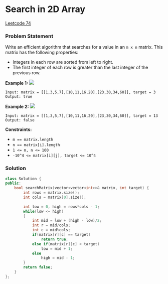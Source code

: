 # Search in 2D Array

[Leetcode 74](https://leetcode.com/problems/search-a-2d-matrix/)

### Problem Statement

Write an efficient algorithm that searches for a value in an `m x n` matrix. This matrix has the following properties:

* Integers in each row are sorted from left to right.
* The first integer of each row is greater than the last integer of the previous row.

**Example 1:** ![](https://assets.leetcode.com/uploads/2020/10/05/mat.jpg)

```text
Input: matrix = [[1,3,5,7],[10,11,16,20],[23,30,34,60]], target = 3
Output: true
```

**Example 2:** ![](https://assets.leetcode.com/uploads/2020/10/05/mat2.jpg)

```text
Input: matrix = [[1,3,5,7],[10,11,16,20],[23,30,34,60]], target = 13
Output: false
```

**Constraints:**

* `m == matrix.length`
* `n == matrix[i].length`
* `1 <= m, n <= 100`
* `-10^4 <= matrix[i][j], target <= 10^4`

### Solution

```cpp
class Solution {
public:
    bool searchMatrix(vector<vector<int>>& matrix, int target) {
        int rows = matrix.size();
        int cols = matrix[0].size();
        
        int low = 0, high = rows*cols - 1;
        while(low <= high)
        {
            int mid = low + (high - low)/2;
            int r = mid/cols;
            int c = mid%cols;
            if(matrix[r][c] == target)
                return true;
            else if(matrix[r][c] < target)
                low = mid + 1;
            else
                high = mid - 1;
        }
        return false;
    }
};
```

